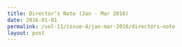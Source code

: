```yaml
---
title: Director’s Note (Jan - Mar 2016)
date: 2016-01-01
permalink: /vol-11/issue-4/jan-mar-2016/directors-note
layout: post
---
```

